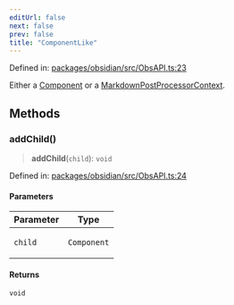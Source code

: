 ```yaml
---
editUrl: false
next: false
prev: false
title: "ComponentLike"
---
```


Defined in: [packages/obsidian/src/ObsAPI.ts:23](https://github.com/mProjectsCode/obsidian-meta-bind-plugin/blob/563ae7213e1de72cfcc12505f0ad569434535dc5/packages/obsidian/src/ObsAPI.ts#L23)

Either a [Component](https://docs.obsidian.md/Reference/TypeScript+API/Component) or a [MarkdownPostProcessorContext](https://docs.obsidian.md/Reference/TypeScript+API/MarkdownPostProcessorContext).

## Methods

### addChild()

> **addChild**(`child`): `void`

Defined in: [packages/obsidian/src/ObsAPI.ts:24](https://github.com/mProjectsCode/obsidian-meta-bind-plugin/blob/563ae7213e1de72cfcc12505f0ad569434535dc5/packages/obsidian/src/ObsAPI.ts#L24)

#### Parameters

<table>
<thead>
<tr>
<th>Parameter</th>
<th>Type</th>
</tr>
</thead>
<tbody>
<tr>
<td>

`child`

</td>
<td>

`Component`

</td>
</tr>
</tbody>
</table>

#### Returns

`void`
